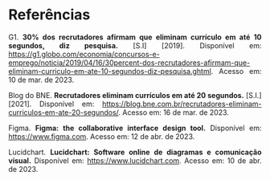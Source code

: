 # Referências

<div align="justify">

G1. **30% dos recrutadores afirmam que eliminam currículo em até 10 segundos, diz pesquisa.** [S.I] [2019]. Disponível em: https://g1.globo.com/economia/concursos-e-emprego/noticia/2019/04/16/30percent-dos-recrutadores-afirmam-que-eliminam-curriculo-em-ate-10-segundos-diz-pesquisa.ghtml. Acesso em: 10 de mar. de 2023.

Blog do BNE. **Recrutadores eliminam currículos em até 20 segundos.** [S.I.] [2021]. Disponível em: https://blog.bne.com.br/recrutadores-eliminam-curriculos-em-ate-20-segundos/. Acesso em: 16 de mar. de 2023.
  
Figma. **Figma: the collaborative interface design tool.** Disponível em: https://www.figma.com. Acesso em: 12 de abr. de 2023.
  
Lucidchart. **Lucidchart: Software online de diagramas e comunicação visual.** Disponível em: https://www.lucidchart.com. Acesso em: 10 de abr. de 2023.

</div>
